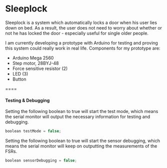 Sleeplock
=========

Sleeplock is a system which automatically locks a door when his user lies down on bed. As a result, the user does not need to worry about whether or not he has locked the door - especially useful for single older people.

I am currently developing a prototype with Arduino for testing and proving this system could really work in real life. Components for my prototype are:
- Arduino Mega 2560
- Step motor, 28BYJ-48
- Force sensitive resistor (2)
- LED (3)
- Button

====

#### Testing & Debugging
Setting the following boolean to true will start the test mode, which means the serial monitor will output the necessary information for testing and debugging.
```js
boolean testMode = false;
```

Setting the following boolean to true will start the sensor debugging, which means the serial monitor will keep on outputting the measurements of the FSRs.
```js
boolean sensorDebugging = false;
```